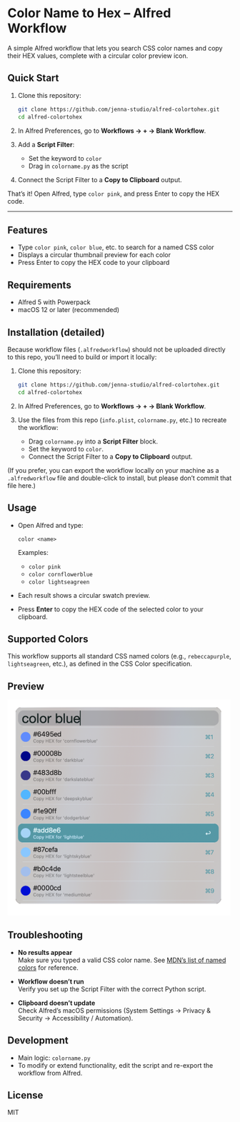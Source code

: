 # Color Name to Hex – Alfred Workflow

A simple Alfred workflow that lets you search CSS color names and copy their HEX values, complete with a circular color preview icon.

## Quick Start

1. Clone this repository:

    ```sh
    git clone https://github.com/jenna-studio/alfred-colortohex.git
    cd alfred-colortohex
    ```

2. In Alfred Preferences, go to **Workflows → + → Blank Workflow**.
3. Add a **Script Filter**:
    - Set the keyword to `color`
    - Drag in `colorname.py` as the script
4. Connect the Script Filter to a **Copy to Clipboard** output.

That’s it! Open Alfred, type `color pink`, and press Enter to copy the HEX code.

---

## Features

- Type `color pink`, `color blue`, etc. to search for a named CSS color
- Displays a circular thumbnail preview for each color
- Press Enter to copy the HEX code to your clipboard

## Requirements

- Alfred 5 with Powerpack  
- macOS 12 or later (recommended)

## Installation (detailed)

Because workflow files (`.alfredworkflow`) should not be uploaded directly to this repo, you’ll need to build or import it locally:

1. Clone this repository:

    ```sh
    git clone https://github.com/jenna-studio/alfred-colortohex.git
    cd alfred-colortohex
    ```

2. In Alfred Preferences, go to **Workflows → + → Blank Workflow**.
3. Use the files from this repo (`info.plist`, `colorname.py`, etc.) to recreate the workflow:
    - Drag `colorname.py` into a **Script Filter** block.
    - Set the keyword to `color`.
    - Connect the Script Filter to a **Copy to Clipboard** output.

(If you prefer, you can export the workflow locally on your machine as a `.alfredworkflow` file and double-click to install, but please don’t commit that file here.)

## Usage

- Open Alfred and type:

    ```
    color <name>
    ```

    Examples:
    - `color pink`
    - `color cornflowerblue`
    - `color lightseagreen`

- Each result shows a circular swatch preview.
- Press **Enter** to copy the HEX code of the selected color to your clipboard.

## Supported Colors

This workflow supports all standard CSS named colors (e.g., `rebeccapurple`, `lightseagreen`, etc.), as defined in the CSS Color specification.

## Preview

<img src="screenshots/screenshot-color-blue.png" style="width:500px">

## Troubleshooting

- **No results appear**  
    Make sure you typed a valid CSS color name. See [MDN’s list of named colors](https://developer.mozilla.org/en-US/docs/Web/CSS/named-color) for reference.

- **Workflow doesn’t run**  
    Verify you set up the Script Filter with the correct Python script.

- **Clipboard doesn’t update**  
    Check Alfred’s macOS permissions (System Settings → Privacy & Security → Accessibility / Automation).

## Development

- Main logic: `colorname.py`
- To modify or extend functionality, edit the script and re-export the workflow from Alfred.

## License

MIT



